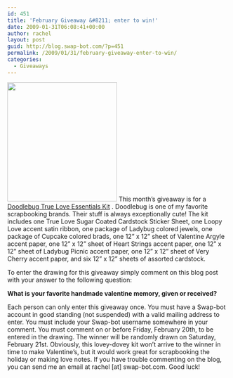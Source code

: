 ```yaml
---
id: 451
title: 'February Giveaway &#8211; enter to win!'
date: 2009-01-31T06:08:41+00:00
author: rachel
layout: post
guid: http://blog.swap-bot.com/?p=451
permalink: /2009/01/31/february-giveaway-enter-to-win/
categories:
  - Giveaways
---
```

[<img src="http://blog.swap-bot.com/wp-content/uploads/2009/01/doodlebug.jpg" alt="" title="doodlebug" width="250" height="271" class="alignleft size-full wp-image-452" />](http://www.twopeasinabucket.com/shop/66616/?f=81) This month&#8217;s giveaway is for a [Doodlebug True Love Essentials Kit](http://www.twopeasinabucket.com/shop/66616/?f=81) . Doodlebug is one of my favorite scrapbooking brands. Their stuff is always exceptionally cute! The kit includes one True Love Sugar Coated Cardstock Sticker Sheet, one Loopy Love accent satin ribbon, one package of Ladybug colored jewels, one package of Cupcake colored brads, one 12” x 12” sheet of Valentine Argyle accent paper, one 12” x 12” sheet of Heart Strings accent paper, one 12” x 12” sheet of Ladybug Picnic accent paper, one 12” x 12” sheet of Very Cherry accent paper, and six 12” x 12” sheets of assorted cardstock.

To enter the drawing for this giveaway simply comment on this blog post with your answer to the following question:

**What is your favorite handmade valentine memory, given or received? </em> </em>** 

Each person can only enter this giveaway once. You must have a Swap-bot account in good standing (not suspended) with a valid mailing address to enter. You must include your Swap-bot username somewhere in your comment. You must comment on or before Friday, February 20th, to be entered in the drawing. The winner will be randomly drawn on Saturday, February 21st. Obviously, this lovey-dovey kit won&#8217;t arrive to the winner in time to make Valentine&#8217;s, but it would work great for scrapbooking the holiday or making love notes. If you have trouble commenting on the blog, you can send me an email at rachel [at] swap-bot.com. Good luck! </strong> </strong>